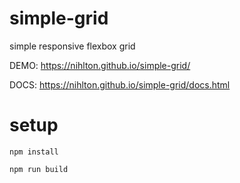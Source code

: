 # simple-grid
simple responsive flexbox grid

DEMO: https://nihlton.github.io/simple-grid/

DOCS: https://nihlton.github.io/simple-grid/docs.html

# setup

``npm install``

``npm run build``
